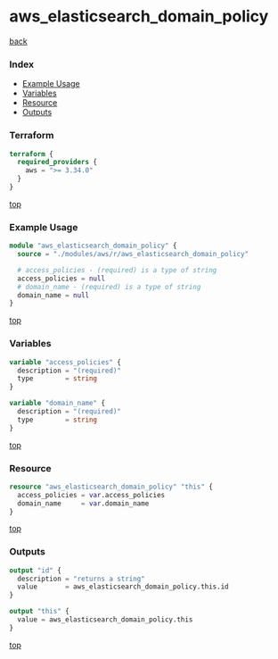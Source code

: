 # aws_elasticsearch_domain_policy

[back](../aws.md)

### Index

- [Example Usage](#example-usage)
- [Variables](#variables)
- [Resource](#resource)
- [Outputs](#outputs)

### Terraform

```terraform
terraform {
  required_providers {
    aws = ">= 3.34.0"
  }
}
```

[top](#index)

### Example Usage

```terraform
module "aws_elasticsearch_domain_policy" {
  source = "./modules/aws/r/aws_elasticsearch_domain_policy"

  # access_policies - (required) is a type of string
  access_policies = null
  # domain_name - (required) is a type of string
  domain_name = null
}
```

[top](#index)

### Variables

```terraform
variable "access_policies" {
  description = "(required)"
  type        = string
}

variable "domain_name" {
  description = "(required)"
  type        = string
}
```

[top](#index)

### Resource

```terraform
resource "aws_elasticsearch_domain_policy" "this" {
  access_policies = var.access_policies
  domain_name     = var.domain_name
}
```

[top](#index)

### Outputs

```terraform
output "id" {
  description = "returns a string"
  value       = aws_elasticsearch_domain_policy.this.id
}

output "this" {
  value = aws_elasticsearch_domain_policy.this
}
```

[top](#index)